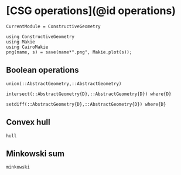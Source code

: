 # [CSG operations](@id operations)
```@meta
CurrentModule = ConstructiveGeometry
```
```@setup 0
using ConstructiveGeometry
using Makie
using CairoMakie
png(name, s) = save(name*".png", Makie.plot(s));
```

## Boolean operations
```@docs
union(::AbstractGeometry,::AbstractGeometry)
```
```@docs
intersect(::AbstractGeometry{D},::AbstractGeometry{D}) where{D}
```
```@docs
setdiff(::AbstractGeometry{D},::AbstractGeometry{D}) where{D}
```
## Convex hull
```@docs
hull
```

## Minkowski sum
```@docs
minkowski
```

